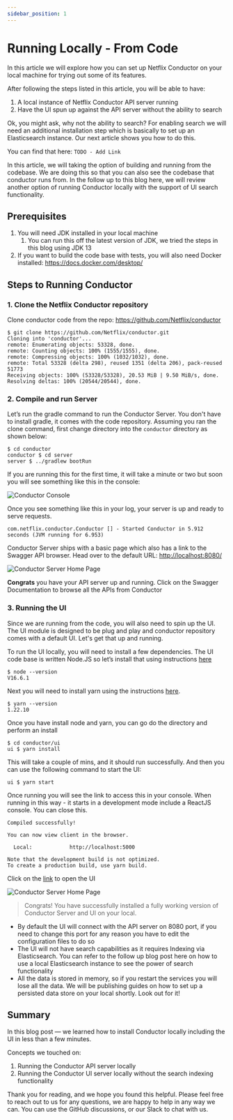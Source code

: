 ```yaml
---
sidebar_position: 1
---
```


# Running Locally - From Code

In this article we will explore how you can set up Netflix Conductor on your local machine for trying out some of its
features.

After following the steps listed in this article, you will be able to have:

1. A local instance of Netflix Conductor API server running
2. Have the UI spun up against the API server without the ability to search

Ok, you might ask, why not the ability to search? For enabling search we will need an additional installation step which is
basically to set up an Elasticsearch instance. Our next article shows you how to do this.

You can find that here: `TODO - Add Link`

In this article, we will taking the option of building and running from the codebase. We are doing this so that you can
also see the codebase that conductor runs from. In the follow up to this blog here, we will review another option of
running Conductor locally with the support of UI search functionality.

## Prerequisites

1. You will need JDK installed in your local machine
    1. You can run this off the latest version of JDK, we tried the steps in this blog using JDK 13
2. If you want to build the code base with tests, you will also need Docker installed: https://docs.docker.com/desktop/

## Steps to Running Conductor

### 1. Clone the Netflix Conductor repository

Clone conductor code from the repo: https://github.com/Netflix/conductor

```shell
$ git clone https://github.com/Netflix/conductor.git
Cloning into 'conductor'...
remote: Enumerating objects: 53328, done.
remote: Counting objects: 100% (1555/1555), done.
remote: Compressing objects: 100% (1032/1032), done.
remote: Total 53328 (delta 298), reused 1351 (delta 206), pack-reused 51773
Receiving objects: 100% (53328/53328), 20.53 MiB | 9.50 MiB/s, done.
Resolving deltas: 100% (20544/20544), done.
```

### 2. Compile and run Server

Let’s run the gradle command to run the Conductor Server. You don't have to install gradle, it comes with the code
repository. Assuming you ran the clone command, first change directory into the `conductor` directory as shown below:

```shell
$ cd conductor
conductor $ cd server
server $ ../gradlew bootRun
```

If you are running this for the first time, it will take a minute or two but soon you will see something like this in
the console:

![Conductor Console](/img/tutorial/conductorConsole.png)

Once you see something like this in your log, your server is up and ready to serve requests.

```shell
com.netflix.conductor.Conductor [] - Started Conductor in 5.912 seconds (JVM running for 6.953)
```

Conductor Server ships with a basic page which also has a link to the Swagger API browser. Head over to the default
URL: [http://localhost:8080/](http://localhost:8080/)

![Conductor Server Home Page](/img/tutorial/conductorHome.png)

**Congrats** you have your API server up and running. Click on the Swagger Documentation to browse all the APIs from
Conductor

### 3. Running the UI

Since we are running from the code, you will also need to spin up the UI. The UI module is designed to be plug and play
and conductor repository comes with a default UI. Let's get that up and running.

To run the UI locally, you will need to install a few dependencies. The UI code base is written Node.JS so let’s install
that using instructions [here](https://nodejs.org/en/download/package-manager/)

```shell
$ node --version
V16.6.1
```

Next you will need to install yarn using the
instructions [here](https://classic.yarnpkg.com/en/docs/install/#mac-stable).

```shell
$ yarn --version
1.22.10
```

Once you have install node and yarn, you can go do the directory and perform an install

```shell
$ cd conductor/ui
ui $ yarn install
```

This will take a couple of mins, and it should run successfully. And then you can use the following command to start the
UI:

```shell
ui $ yarn start
```

Once running you will see the link to access this in your console. When running in this way - it starts in a development
mode include a ReactJS console. You can close this.

```shell
Compiled successfully!

You can now view client in the browser.

  Local:            http://localhost:5000

Note that the development build is not optimized.
To create a production build, use yarn build.
```

Click on the [link](http://localhost:5000) to open the UI

![Conductor Server Home Page](/img/tutorial/conductorUI.png)


> Congrats! You have successfully installed a fully working version of Conductor Server and UI on your local.

* By default the UI will connect with the API server on 8080 port, if you need to change this port for any reason you
  have to edit the configuration files to do so
* The UI will not have search capabilities as it requires Indexing via Elasticsearch. You can refer to the follow up
  blog post here on how to use a local Elasticsearch instance to see the power of search functionality
* All the data is stored in memory, so if you restart the services you will lose all the data. We will be publishing
  guides on how to set up a persisted data store on your local shortly. Look out for it!

## Summary

In this blog post — we learned how to install Conductor locally including the UI in less than a few minutes.

Concepts we touched on:

1. Running the Conductor API server locally
2. Running the Conductor UI server locally without the search indexing functionality

Thank you for reading, and we hope you found this helpful. Please feel free to reach out to us for any questions, we
are happy to help in any way we can. You can use the GitHub discussions, or our Slack to chat with us.

